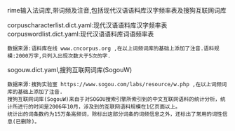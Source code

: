 rime输入法词库,带词频及注音,包括现代汉语语料库汉字频率表及搜狗互联网词库 

corpuscharacterlist.dict.yaml:现代汉语语料库汉字频率表
corpuswordlist.dict.yaml:现代汉语语料库词语频率表

    数据来源:语料库在线 www.cncorpus.org ,在以上词频词库的基础上添加了注音.语料规模:2000万字,只列入出现次数大于5次的字.

sogouw.dict.yaml,搜狗互联网词库(SogouW)

    数据来源:搜狗实验室 https://www.sogou.com/labs/resource/w.php ,在以上词频词库的基础上添加了注音.
    搜狗互联网词库(SogouW)来自于对SOGOU搜索引擎所索引到的中文互联网语料的统计分析，统计所进行的时间是2006年10月，涉及到的互联网语料规模在1亿页面以上。
    统计出的词条数约为15万条高频词，除标出这部分词条的词频信息之外，还标出了常用的词性信息(已删除)。
